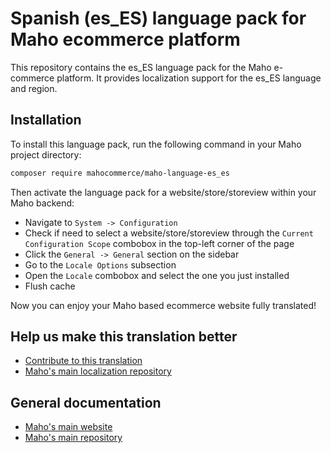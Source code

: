 # Spanish (es_ES) language pack for Maho ecommerce platform

This repository contains the es_ES language pack for the Maho e-commerce platform.
It provides localization support for the es_ES language and region.

## Installation

To install this language pack, run the following command in your Maho project directory:

```bash
composer require mahocommerce/maho-language-es_es
```

Then activate the language pack for a website/store/storeview within your Maho backend:
- Navigate to `System -> Configuration`
- Check if need to select a website/store/storeview through the `Current Configuration Scope`
  combobox in the top-left corner of the page
- Click the `General -> General` section on the sidebar
- Go to the `Locale Options` subsection
- Open the `Locale` combobox and select the one you just installed 
- Flush cache

Now you can enjoy your Maho based ecommerce website fully translated!

## Help us make this translation better

* [Contribute to this translation](https://translate.mahocommerce.com)
* [Maho's main localization repository](https://github.com/MahoCommerce/maho)

## General documentation

* [Maho's main website](https://mahocommerce.com)
* [Maho's main repository](https://github.com/MahoCommerce/maho)
